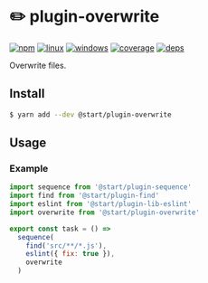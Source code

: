 # ✏️ plugin-overwrite

[![npm](https://img.shields.io/npm/v/@start/plugin-overwrite.svg?style=flat-square)](https://www.npmjs.com/package/@start/plugin-overwrite) [![linux](https://img.shields.io/travis/deepsweet/start/master.svg?label=linux&style=flat-square)](https://travis-ci.org/deepsweet/start) [![windows](https://img.shields.io/appveyor/ci/deepsweet/start/master.svg?label=windows&style=flat-square)](https://ci.appveyor.com/project/deepsweet/start) [![coverage](https://img.shields.io/codecov/c/github/deepsweet/start/master.svg?style=flat-square)](https://codecov.io/github/deepsweet/start) [![deps](https://david-dm.org/deepsweet/start.svg?path=packages/plugin-overwrite&style=flat-square)](https://david-dm.org/deepsweet/start?path=packages/plugin-overwrite)

Overwrite files.

## Install

```sh
$ yarn add --dev @start/plugin-overwrite
```

## Usage

### Example

```js
import sequence from '@start/plugin-sequence'
import find from '@start/plugin-find'
import eslint from '@start/plugin-lib-eslint'
import overwrite from '@start/plugin-overwrite'

export const task = () =>
  sequence(
    find('src/**/*.js'),
    eslint({ fix: true }),
    overwrite
  )
```
